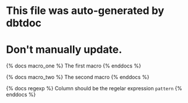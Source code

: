 # This file was auto-generated by dbtdoc
# Don't manually update.
{% docs macro_one %}
The first macro
{% enddocs %}

{% docs macro_two %}
The second macro
{% enddocs %}

{% docs regexp %}
Column should be the regelar expression `pattern`
{% enddocs %}

